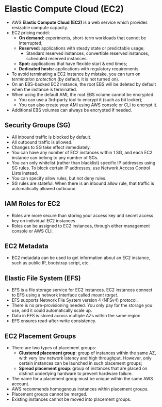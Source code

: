 # Elastic Compute Cloud (EC2)

- AWS **Elastic Compute Cloud (EC2)** is a web service which provides resizable compute capacity.
- EC2 pricing model:
    - **On demand:** experiments, short-term workloads that cannot be interrupted;
    - **Reserved:** applications with steady state or predictable usage;
        - Standard reserved instances, convertible reserved instances, scheduled reserved instances.
    - **Spot:** applications that have flexible start & end times;
    - **Dedicated hosts:** applications with regulatory requirements.
- To avoid terminating a EC2 instance by mistake, you can turn on _termination protection_ (by default, it is not turned on).
- On an EBS-backed EC2 instance, the root EBS will be deleted by default when the instance is terminated.
- When using the default AMI, the root EBS volume cannot be encrypted.
    - You can use a 3rd-party tool to encrypt it (such as bit locker);
    - You can also create your AMI using AWS console or CLI to encrypt it.
- Additional EBS volumes can always be encrypted if needed.

## Security Groups (SG)

- All inbound traffic is blocked by default.
- All outbound traffic is allowed.
- Changes to SG take effect immediately.
- You can have any number of EC2 instances within 1 SG, and each EC2 instance can belong to any number of SGs.
- You can only whitelist (rather than blacklist) specific IP addresses using SG rules. To block certain IP addresses, use Network Access Control Lists instead.
- You can specify allow rules, but not deny rules.
- SG rules are stateful. When there is an inbound allow rule, that traffic is automatically allowed outbound.

## IAM Roles for EC2

- Roles are more secure than storing your access key and secret access key on individual EC2 instances.
- Roles can be assigned to EC2 instances, through either management console or AWS CLI.

## EC2 Metadata

- EC2 metadata can be used to get information about an EC2 instance, such as public IP, bootstrap script, etc.

## Elastic File System (EFS)

- EFS is a file storage service for EC2 instances. EC2 instances connect to EFS using a network interface called _mount target_.
- EFS supports Network File System version 4 (NFSv4) protocol.
- There is no pre-provisioning needed. You only pay for the storage you use, and it could automatically scale up.
- Data in EFS is stored across multiple AZs within the same region.
- EFS ensures read-after-write consistency.

## EC2 Placement Groups

- There are two types of placement groups:
	- **Clustered placement group**: group of instances within the same AZ, with very low network latency and high throughput. However, only certain instances can be launched in such placement groups;
	- **Spread placement group**: group of instances that are placed on distinct underlying hardware to prevent hardware failure.
- The name for a placement group must be unique within the same AWS account.
- AWS recommends homogenous instances within placement groups.
- Placement groups cannot be merged.
- Existing instances cannot be moved into placement groups.
